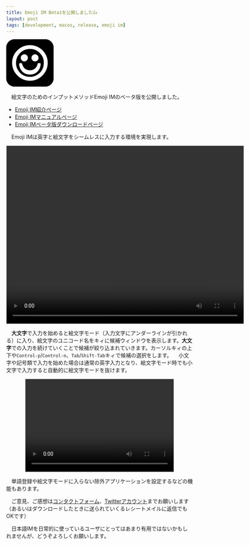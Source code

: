 ```yaml
---
title: Emoji IM Beta1を公開しました👍
layout: post
tags: [development, macos, release, emoji im]
---
```


![](/blog/img/20150528/icon.png)

　絵文字のためのインプットメソッドEmoji IMのベータ版を公開しました。

- [Emoji IM紹介ページ](/mac/emoji-im/)
- [Emoji IMマニュアルページ](/mac/emoji-im/manual.html)
- [Emoji IMベータ版ダウンロードページ](https://gum.co/emoji-im)

　Emoji IMは英字と絵文字をシームレスに入力する環境を実現します。

<video controls width="640" height="480" style="display: block; margin: auto; border: 1px solid silver;">
<source src="/blog/img/20150528/emoji-im-demo.mp4"/>
<source src="/blog/img/20150528/emoji-im-demo.webm"/>
</video>

　**大文字**で入力を始めると絵文字モード（入力文字にアンダーラインが引かれる）に入り、絵文字のユニコード名をキィに候補ウィンドウを表示します。**大文字**での入力を続けていくことで候補が絞り込まれていきます。カーソルキィの上下や`Control-p`/`Control-n`、`Tab`/`Shift-Tab`キィで候補の選択をします。
　小文字や記号類で入力を始めた場合は通常の英字入力となり、絵文字モード時でも小文字で入力すると自動的に絵文字モードを抜けます。

<video controls width="400" height="250" style="display: block; margin: auto; border: 1px solid silver;">
<source src="/blog/img/20150528/how-to-input.mp4"/>
<source src="/blog/img/20150528/how-to-input.webm"/>
</video>

　単語登録や絵文字モードに入らない除外アプリケーションを設定するなどの機能もあります。

　ご意見、ご感想は[コンタクトフォーム](https://docs.google.com/spreadsheet/viewform?formkey=dHZLVGhBRnZUb1JTelcwUFN5X3o3V1E6MQ)、[Twitterアカウント](http://twitter.com/genjiapp)までお願いします（あるいはダウンロードしたときに送られていくるレシートメイルに返信でもOKです）

　日本語IMを日常的に使っているユーザにとってはあまり有用ではないかもしれませんが、どうぞよろしくお願いします。

